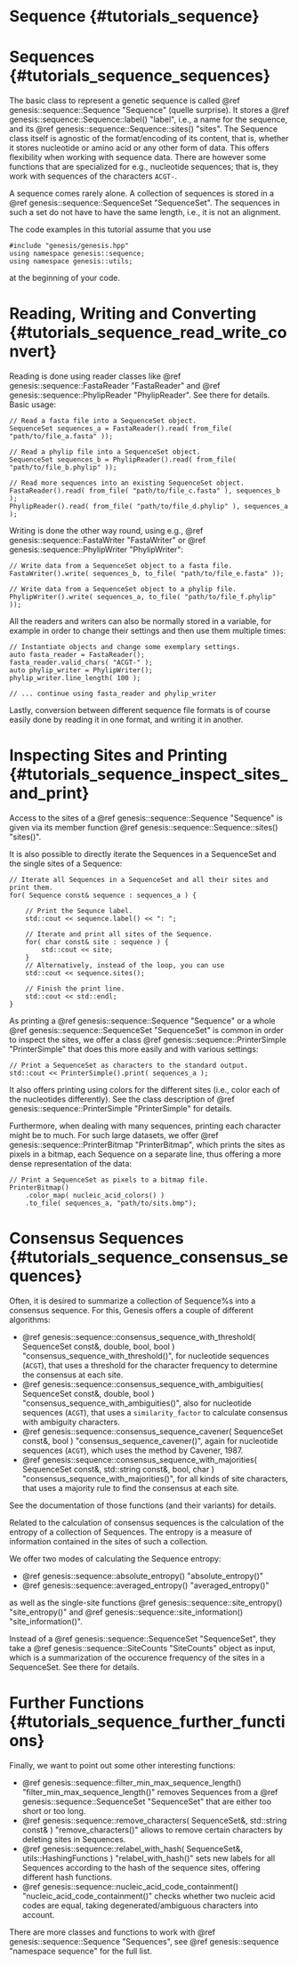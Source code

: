 Sequence {#tutorials_sequence}
===========

# Sequences {#tutorials_sequence_sequences}

The basic class to represent a genetic sequence is called @ref genesis::sequence::Sequence "Sequence"
(quelle surprise). It stores a @ref genesis::sequence::Sequence::label() "label", i.e., a name for
the sequence, and its @ref genesis::sequence::Sequence::sites() "sites". The Sequence class itself
is agnostic of the format/encoding of its content, that is, whether it stores nucleotide or amino
acid or any other form of data. This offers flexibility when working with sequence data.
There are however some functions that are specialized for e.g., nucleotide sequences; that is, they
work with sequences of the characters `ACGT-`.

A sequence comes rarely alone. A collection of sequences is stored in a
@ref genesis::sequence::SequenceSet "SequenceSet". The sequences in such a set do not have to have
the same length, i.e., it is not an alignment.

The code examples in this tutorial assume that you use

~~~{.cpp}
#include "genesis/genesis.hpp"
using namespace genesis::sequence;
using namespace genesis::utils;
~~~

at the beginning of your code.

# Reading, Writing and Converting {#tutorials_sequence_read_write_convert}

Reading is done using reader classes like @ref genesis::sequence::FastaReader "FastaReader" and
@ref genesis::sequence::PhylipReader "PhylipReader". See there for details. Basic usage:

~~~{.cpp}
// Read a fasta file into a SequenceSet object.
SequenceSet sequences_a = FastaReader().read( from_file( "path/to/file_a.fasta" ));

// Read a phylip file into a SequenceSet object.
SequenceSet sequences_b = PhylipReader().read( from_file( "path/to/file_b.phylip" ));

// Read more sequences into an existing SequenceSet object.
FastaReader().read( from_file( "path/to/file_c.fasta" ), sequences_b );
PhylipReader().read( from_file( "path/to/file_d.phylip" ), sequences_a );
~~~

Writing is done the other way round, using e.g., @ref genesis::sequence::FastaWriter "FastaWriter"
or @ref genesis::sequence::PhylipWriter "PhylipWriter":

~~~{.cpp}
// Write data from a SequenceSet object to a fasta file.
FastaWriter().write( sequences_b, to_file( "path/to/file_e.fasta" ));

// Write data from a SequenceSet object to a phylip file.
PhylipWriter().write( sequences_a, to_file( "path/to/file_f.phylip" ));
~~~

All the readers and writers can also be normally stored in a variable, for example
in order to change their settings and then use them multiple times:

~~~{.cpp}
// Instantiate objects and change some exemplary settings.
auto fasta_reader = FastaReader();
fasta_reader.valid_chars( "ACGT-" );
auto phylip_writer = PhylipWriter();
phylip_writer.line_length( 100 );

// ... continue using fasta_reader and phylip_writer
~~~

Lastly, conversion between different sequence file formats is of course easily done by reading
it in one format, and writing it in another.

# Inspecting Sites and Printing {#tutorials_sequence_inspect_sites_and_print}

Access to the sites of a @ref genesis::sequence::Sequence "Sequence" is given via its member
function @ref genesis::sequence::Sequence::sites() "sites()".

It is also possible to directly iterate the Sequences in a SequenceSet and the single sites of a
Sequence:

~~~{.cpp}
// Iterate all Sequences in a SequenceSet and all their sites and print them.
for( Sequence const& sequence : sequences_a ) {

    // Print the Sequnce label.
    std::cout << sequence.label() << ": ";

    // Iterate and print all sites of the Sequence.
    for( char const& site : sequence ) {
        std::cout << site;
    }
    // Alternatively, instead of the loop, you can use
    std::cout << sequence.sites();

    // Finish the print line.
    std::cout << std::endl;
}
~~~

As printing a @ref genesis::sequence::Sequence "Sequence" or a whole
@ref genesis::sequence::SequenceSet "SequenceSet" is common in order to inspect the sites, we offer a
class @ref genesis::sequence::PrinterSimple "PrinterSimple" that does this more easily and with
various settings:

~~~{.cpp}
// Print a SequenceSet as characters to the standard output.
std::cout << PrinterSimple().print( sequences_a );
~~~

It also offers printing using colors for the different sites (i.e., color each of the nucleotides
differently). See the class description of @ref genesis::sequence::PrinterSimple "PrinterSimple"
for details.

Furthermore, when dealing with many sequences, printing each character might be to much. For such
large datasets, we offer @ref genesis::sequence::PrinterBitmap "PrinterBitmap", which prints the
sites as pixels in a bitmap, each Sequence on a separate line, thus offering a more dense
representation of the data:

~~~{.cpp}
// Print a SequenceSet as pixels to a bitmap file.
PrinterBitmap()
    .color_map( nucleic_acid_colors() )
    .to_file( sequences_a, "path/to/sits.bmp");
~~~

# Consensus Sequences {#tutorials_sequence_consensus_sequences}

Often, it is desired to summarize a collection of Sequence%s into a consensus sequence. For this,
Genesis offers a couple of different algorithms:

  * @ref genesis::sequence::consensus_sequence_with_threshold( SequenceSet const&, double, bool, bool ) "consensus_sequence_with_threshold()",
    for nucleotide sequences (`ACGT`), that uses a threshold for the character frequency to determine
    the consensus at each site.
  * @ref genesis::sequence::consensus_sequence_with_ambiguities( SequenceSet const&, double, bool ) "consensus_sequence_with_ambiguities()",
    also for nucleotide sequences (`ACGT`), that uses a `similarity_factor` to calculate consensus with
    ambiguity characters.
  * @ref genesis::sequence::consensus_sequence_cavener( SequenceSet const&, bool ) "consensus_sequence_cavener()",
    again for nucleotide sequences (`ACGT`), which uses the method by Cavener, 1987.
  * @ref genesis::sequence::consensus_sequence_with_majorities( SequenceSet const&, std::string const&, bool, char ) "consensus_sequence_with_majorities()",
    for all kinds of site characters, that uses a majority rule to find the consensus at each site.

See the documentation of those functions (and their variants) for details.

Related to the calculation of consensus sequences is the calculation of the entropy of a collection
of Sequences. The entropy is a measure of information contained in the sites of such a collection.

We offer two modes of calculating the Sequence entropy:

  * @ref genesis::sequence::absolute_entropy() "absolute_entropy()"
  * @ref genesis::sequence::averaged_entropy() "averaged_entropy()"

as well as the single-site functions @ref genesis::sequence::site_entropy() "site_entropy()"
and @ref genesis::sequence::site_information() "site_information()".

Instead of a @ref genesis::sequence::SequenceSet "SequenceSet", they take a
@ref genesis::sequence::SiteCounts "SiteCounts" object as input, which is a summarization
of the occurence frequency of the sites in a SequenceSet. See there for details.

# Further Functions {#tutorials_sequence_further_functions}

Finally, we want to point out some other interesting functions:

  * @ref genesis::sequence::filter_min_max_sequence_length() "filter_min_max_sequence_length()"
    removes Sequences from a @ref genesis::sequence::SequenceSet "SequenceSet" that are either too
    short or too long.
  * @ref genesis::sequence::remove_characters( SequenceSet&, std::string const& ) "remove_characters()"
    allows to remove certain characters by deleting sites in Sequences.
  * @ref genesis::sequence::relabel_with_hash( SequenceSet&, utils::HashingFunctions ) "relabel_with_hash()"
    sets new labels for all Sequences according to the hash of the sequence sites, offering different hash functions.
  * @ref genesis::sequence::nucleic_acid_code_containment() "nucleic_acid_code_containment()"
    checks whether two nucleic acid codes are equal, taking degenerated/ambiguous characters
    into account.

There are more classes and functions to work with @ref genesis::sequence::Sequence "Sequences", see
@ref genesis::sequence "namespace sequence" for the full list.
